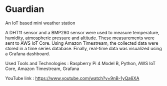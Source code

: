 # Guardian
An IoT based mini weather station

A DHT11 sensor and a BMP280 sensor were used to measure temperature, humidity, atmospheric pressure and altitude. These measurements were sent to AWS IoT Core. Using Amazon Timestream, the collected data were stored in a time series database. Finally, real-time data was visualized using a Grafana dashboard.

Used Tools and Technologies : Raspberry Pi 4 Model B, Python, AWS IoT Core, Amazon Timestream, Grafana

YouTube link : https://www.youtube.com/watch?v=9nB-1yQa6XA
